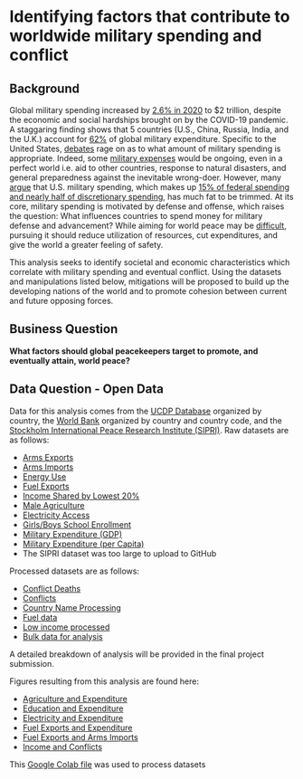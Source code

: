 # Identifying factors that contribute to worldwide military spending and conflict

## Background
Global military spending increased by [2.6% in 2020](https://www.dw.com/en/global-military-spending-increases-despite-covid-19-pandemic-report/a-57333582#:~:text=Total%20military%20expenditure%20worldwide%20increased,Institute%20(SIPRI)%20on%20Monday.) to $2 trillion, despite the economic and social hardships brought on by the COVID-19 pandemic. A staggaring finding shows that 5 countries (U.S., China, Russia, India, and the U.K.) account for [62%](https://www.dw.com/en/global-military-spending-increases-despite-covid-19-pandemic-report/a-57333582#:~:text=Total%20military%20expenditure%20worldwide%20increased,Institute%20(SIPRI)%20on%20Monday) of global military expenditure. Specific to the United States, [debates](https://www.charleskochinstitute.org/issue-areas/foreign-policy/the-military-spending-debate/#:~:text=The%20Military%20Spending%20Debate%20on%20Capitol%20Hill&text=At%20about%20%241%20trillion%2C%20military,directly%20choose%20how%20to%20spend.) rage on as to what amount of military spending is appropriate. Indeed, some [military expenses](https://www.defenseone.com/ideas/2020/01/why-does-us-spend-so-much-defense/162657/) would be ongoing, even in a perfect world i.e. aid to other countries, response to natural disasters, and general preparedness against the inevitable wrong-doer. However, many [argue](https://www.brookings.edu/blog/order-from-chaos/2020/07/09/how-to-cut-and-not-cut-the-defense-budget/) that U.S. military spending, which makes up [15% of federal spending and nearly half of discretionary spending](https://www.pgpf.org/chart-archive/0053_defense-comparison), has much fat to be trimmed. At its core, military spending is motivated by defense and offense, which raises the question: What influences countries to spend money for military defense and advancement? While aiming for world peace may be [difficult](https://time.com/3935254/is-world-peace-possible/#:~:text=%E2%80%9CGenuine%20%E2%80%9Cworld%20peace%E2%80%9D%E2%80%93,becoming%20increasingly%20diversified%20and%20contentious.), pursuing it should reduce utilization of resources, cut expenditures, and give the world a greater feeling of safety.

This analysis seeks to identify societal and economic characteristics which correlate with military spending and eventual conflict. Using the datasets and manipulations listed below, mitigations will be proposed to build up the developing nations of the world and to promote cohesion between current and future opposing forces.

## Business Question
__What factors should global peacekeepers target to promote, and eventually attain, world peace?__

## Data Question - Open Data
Data for this analysis comes from the [UCDP Database](https://ucdp.uu.se/downloads/index.html#battlerelated) organized by country, the [World Bank](https://data.worldbank.org/) organized by country and country code, and the [Stockholm International Peace Research Institute (SIPRI)](https://www.sipri.org/). Raw datasets are as follows:

- [Arms Exports](https://github.com/mehurlock94/identifying-factors-contributing-to-armed-conflict/blob/main/Arms_exports.csv)
- [Arms Imports](https://github.com/mehurlock94/identifying-factors-contributing-to-armed-conflict/blob/main/Arms_imports.csv)
- [Energy Use](https://github.com/mehurlock94/identifying-factors-contributing-to-armed-conflict/blob/main/Energy_Use.csv)
- [Fuel Exports](https://github.com/mehurlock94/identifying-factors-contributing-to-armed-conflict/blob/main/Fuel_exports_percent_merchandise_exports.csv)
- [Income Shared by Lowest 20%](https://github.com/mehurlock94/identifying-factors-contributing-to-armed-conflict/blob/main/Income_share_by_lowest_20.csv)
- [Male Agriculture](https://github.com/mehurlock94/identifying-factors-contributing-to-armed-conflict/blob/main/Percent_Male_Agriculture.csv)
- [Electricity Access](https://github.com/mehurlock94/identifying-factors-contributing-to-armed-conflict/blob/main/Percent_access_to_electricity.csv)
- [Girls/Boys School Enrollment](https://github.com/mehurlock94/identifying-factors-contributing-to-armed-conflict/blob/main/Percent_school_enrollment.csv)
- [Military Expenditure (GDP)](https://github.com/mehurlock94/identifying-factors-contributing-to-armed-conflict/blob/main/Military_expenditure_GDP.csv)
- [Military Expenditure (per Capita)](https://github.com/mehurlock94/identifying-factors-contributing-to-armed-conflict/blob/main/Military_expenditure_capita.csv)
- The SIPRI dataset was too large to upload to GitHub

Processed datasets are as follows:
- [Conflict Deaths](https://github.com/mehurlock94/identifying-factors-contributing-to-armed-conflict/blob/main/conflict_deaths.csv)
- [Conflicts](https://github.com/mehurlock94/identifying-factors-contributing-to-armed-conflict/blob/main/conflicts.csv)
- [Country Name Processing](https://github.com/mehurlock94/identifying-factors-contributing-to-armed-conflict/blob/main/countries_regions.csv)
- [Fuel data](https://github.com/mehurlock94/identifying-factors-contributing-to-armed-conflict/blob/main/fuel_imports_data.csv)
- [Low income processed](https://github.com/mehurlock94/identifying-factors-contributing-to-armed-conflict/blob/main/lowinc_conflicts_plot_data.csv)
- [Bulk data for analysis](https://github.com/mehurlock94/identifying-factors-contributing-to-armed-conflict/blob/main/various_expenditure_capita.csv)

A detailed breakdown of analysis will be provided in the final project submission. 

Figures resulting from this analysis are found here:
- [Agriculture and Expenditure](https://github.com/mehurlock94/identifying-factors-contributing-to-armed-conflict/blob/main/Agriculture.png)
- [Education and Expenditure](https://github.com/mehurlock94/identifying-factors-contributing-to-armed-conflict/blob/main/Education.png)
- [Electricity and Expenditure](https://github.com/mehurlock94/identifying-factors-contributing-to-armed-conflict/blob/main/Electricity.png)
- [Fuel Exports and Expenditure](https://github.com/mehurlock94/identifying-factors-contributing-to-armed-conflict/blob/main/Fuel_Expenses.png)
- [Fuel Exports and Arms Imports](https://github.com/mehurlock94/identifying-factors-contributing-to-armed-conflict/blob/main/Fuel_Imports.png)
- [Income and Conflicts](https://github.com/mehurlock94/identifying-factors-contributing-to-armed-conflict/blob/main/Income_share.png)

This [Google Colab file](https://github.com/mehurlock94/identifying-factors-contributing-to-armed-conflict/blob/main/Identifying_factors_contributing_to_armed_conflict.ipynb) was used to process datasets
